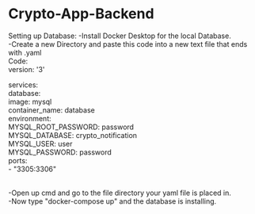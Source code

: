 # Crypto-App-Backend

Setting up Database:
-Install Docker Desktop for the local Database.<br>
-Create a new Directory and paste this code into a new text file that ends with .yaml <br>
Code:<br>
version: '3'

services: <br>
  database: <br>
    image: mysql <br>
    container_name: database <br>
    environment: <br>
      MYSQL_ROOT_PASSWORD: password <br>
      MYSQL_DATABASE: crypto_notification <br>
      MYSQL_USER: user <br>
      MYSQL_PASSWORD: password <br>
    ports: <br>
      - "3305:3306" <br>
<br>


-Open up cmd and go to the file directory your yaml file is placed in. <br>
-Now type "docker-compose up" and the database is installing.

